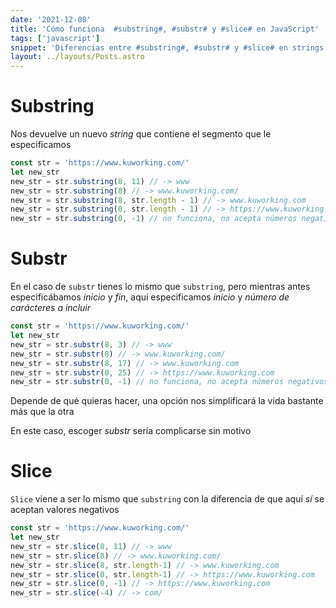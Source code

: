 ```yaml
---
date: '2021-12-08'
title: 'Cómo funciona  #substring#, #substr# y #slice# en JavaScript'
tags: ['javascript']
snippet: 'Diferencias entre #substring#, #substr# y #slice# en strings para JavaScript'
layout: ../layouts/Posts.astro
---
```


# Substring

Nos devuelve un nuevo _string_ que contiene el segmento que le especificamos

<!-- prettier-ignore -->
```js
const str = 'https://www.kuworking.com/'
let new_str
new_str = str.substring(8, 11) // -> www
new_str = str.substring(8) // -> www.kuworking.com/
new_str = str.substring(8, str.length - 1) // -> www.kuworking.com
new_str = str.substring(0, str.length - 1) // -> https://www.kuworking.com
new_str = str.substring(0, -1) // no funciona, no acepta números negativos
```

# Substr

En el caso de `substr` tienes lo mismo que `substring`, pero mientras antes especificábamos _inicio_ y _fin_, aquí especificamos _inicio_ y _número de carácteres a incluir_

<!-- prettier-ignore -->
```js
const str = 'https://www.kuworking.com/'
let new_str
new_str = str.substr(8, 3) // -> www
new_str = str.substr(8) // -> www.kuworking.com/
new_str = str.substr(8, 17) // -> www.kuworking.com
new_str = str.substr(0, 25) // -> https://www.kuworking.com
new_str = str.substr(0, -1) // no funciona, no acepta números negativos
```

Depende de qué quieras hacer, una opción nos simplificará la vida bastante más que la otra

En este caso, escoger _substr_ sería complicarse sin motivo

# Slice

`Slice` viene a ser lo mismo que `substring` con la diferencia de que aquí _sí_ se aceptan valores negativos

<!-- prettier-ignore -->
```js
const str = 'https://www.kuworking.com/'
let new_str
new_str = str.slice(8, 11) // -> www
new_str = str.slice(8) // -> www.kuworking.com/
new_str = str.slice(8, str.length-1) // -> www.kuworking.com
new_str = str.slice(0, str.length-1) // -> https://www.kuworking.com
new_str = str.slice(0, -1) // -> https://www.kuworking.com
new_str = str.slice(-4) // -> com/
```
